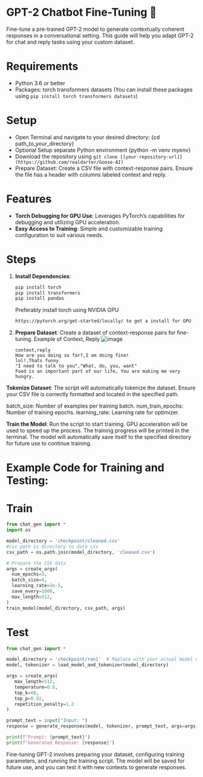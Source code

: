 # GPT-2 Chatbot Fine-Tuning 🤖
Fine-tune a pre-trained GPT-2 model to generate contextually coherent responses in a conversational setting. This guide will help you adapt GPT-2 for chat and reply tasks using your custom dataset.

# Requirements
- Python 3.6 or better
- Packages: torch transformers datasets (You can install these packages using `pip install torch transformers datasets`)

# Setup
- Open Terminal and navigate to your desired directory: {cd path_to_your_directory}
- Optional Setup separate Python environment {python -m venv myenv}
- Download the repository using `git clone [[your-repository-url]](https://github.com/realdarter/Goose-AI)`
- Prepare Dataset: Create a CSV file with context-response pairs. Ensure the file has a header with columns labeled context and reply.

# Features
- **Torch Debugging for GPU Use**: Leverages PyTorch’s capabilities for debugging and utilizing GPU acceleration.
- **Easy Access to Training**: Simple and customizable training configuration to suit various needs.

# Steps
1. **Install Dependencies**:
   ```bash
   pip install torch 
   pip install transformers
   pip install pandas
   ```
   Preferably install torch using NVIDIA GPU
   ```bash
   https://pytorch.org/get-started/locally/ to get a install for GPU
   ```

2. **Prepare Dataset**:
   Create a dataset of context-response pairs for fine-tuning.
   Example of Context, Reply
   ![image](https://github.com/realdarter/Goose-AI/assets/100169417/7b65736c-4efd-430e-b408-b584d38a78cd)

   ```
   context,reply
   How are you doing so far?,I am doing fine!
   lol!,Thats funny
   "I need to talk to you","What, do, you, want"
   Food is an important part of our life, You are making me very hungry.
   ```

**Tokenize Dataset**: 
The script will automatically tokenize the dataset. Ensure your CSV file is correctly formatted and located in the specified path.

batch_size: Number of examples per training batch.
num_train_epochs: Number of training epochs.
learning_rate: Learning rate for optimizer.

**Train the Model**:
Run the script to start training. GPU acceleration will be used to speed up the process. The training progress will be printed in the terminal. The model will automatically save itself to the specified directory for future use to continue training.

# Example Code for Training and Testing:
# Train
```python
from chat_gen import *
import os

model_directory = 'checkpoint/cleaned.csv'
#csv_path is directory to data csv
csv_path = os.path.join(model_directory, 'cleaned.csv')

# Prepare the CSV data
args = create_args(
  num_epochs=3,
  batch_size=4,
  learning_rate=3e-5,
  save_every=1000,
  max_length=512,
)
train_model(model_directory, csv_path, args)
```

# Test

```python
from chat_gen import *

model_directory = 'checkpoint/run1'  # Replace with your actual model directory
model, tokenizer = load_model_and_tokenizer(model_directory)

args = create_args(
   max_length=512,
   temperature=0.8,
   top_k=60,
   top_p=0.92,
   repetition_penalty=1.2
)

prompt_text = input("Input: ")
response = generate_responses(model, tokenizer, prompt_text, args=args, clean_result=True)

print(f"Prompt: {prompt_text}")
print(f"Generated Response: {response}")
```




Fine-tuning GPT-2 involves preparing your dataset, configuring training parameters, and running the training script. The model will be saved for future use, and you can test it with new contexts to generate responses.

